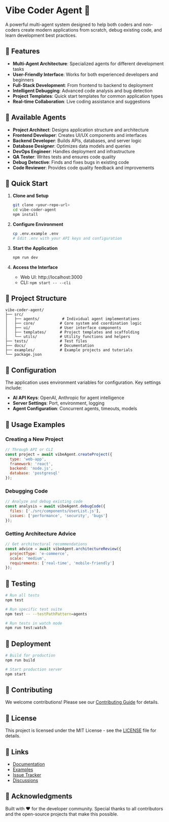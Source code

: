 # Vibe Coder Agent 🚀

A powerful multi-agent system designed to help both coders and non-coders create modern applications from scratch, debug existing code, and learn development best practices.

## 🌟 Features

- **Multi-Agent Architecture**: Specialized agents for different development tasks
- **User-Friendly Interface**: Works for both experienced developers and beginners
- **Full-Stack Development**: From frontend to backend to deployment
- **Intelligent Debugging**: Advanced code analysis and bug detection
- **Project Templates**: Quick start templates for common application types
- **Real-time Collaboration**: Live coding assistance and suggestions

## 🤖 Available Agents

- **Project Architect**: Designs application structure and architecture
- **Frontend Developer**: Creates UI/UX components and interfaces
- **Backend Developer**: Builds APIs, databases, and server logic
- **Database Designer**: Optimizes data models and queries
- **DevOps Engineer**: Handles deployment and infrastructure
- **QA Tester**: Writes tests and ensures code quality
- **Debug Detective**: Finds and fixes bugs in existing code
- **Code Reviewer**: Provides code quality feedback and improvements

## 🚀 Quick Start

1. **Clone and Setup**
   ```bash
   git clone <your-repo-url>
   cd vibe-coder-agent
   npm install
   ```

2. **Configure Environment**
   ```bash
   cp .env.example .env
   # Edit .env with your API keys and configuration
   ```

3. **Start the Application**
   ```bash
   npm run dev
   ```

4. **Access the Interface**
   - Web UI: http://localhost:3000
   - CLI: `npm start -- --cli`

## 📁 Project Structure

```
vibe-coder-agent/
├── src/
│   ├── agents/          # Individual agent implementations
│   ├── core/           # Core system and coordination logic
│   ├── ui/             # User interface components
│   ├── templates/      # Project templates and scaffolding
│   └── utils/          # Utility functions and helpers
├── tests/              # Test files
├── docs/               # Documentation
├── examples/           # Example projects and tutorials
└── package.json
```

## 🔧 Configuration

The application uses environment variables for configuration. Key settings include:

- **AI API Keys**: OpenAI, Anthropic for agent intelligence
- **Server Settings**: Port, environment, logging
- **Agent Configuration**: Concurrent agents, timeouts, models

## 🎯 Usage Examples

### Creating a New Project
```javascript
// Through API or CLI
const project = await vibeAgent.createProject({
  type: 'web-app',
  framework: 'react',
  backend: 'node.js',
  database: 'postgresql'
});
```

### Debugging Code
```javascript
// Analyze and debug existing code
const analysis = await vibeAgent.debugCode({
  files: ['./src/components/UserList.js'],
  issues: ['performance', 'security', 'bugs']
});
```

### Getting Architecture Advice
```javascript
// Get architectural recommendations
const advice = await vibeAgent.architectureReview({
  projectType: 'e-commerce',
  scale: 'medium',
  requirements: ['real-time', 'mobile-friendly']
});
```

## 🧪 Testing

```bash
# Run all tests
npm test

# Run specific test suite
npm test -- --testPathPattern=agents

# Run tests in watch mode
npm run test:watch
```

## 🚀 Deployment

```bash
# Build for production
npm run build

# Start production server
npm start
```

## 🤝 Contributing

We welcome contributions! Please see our [Contributing Guide](CONTRIBUTING.md) for details.

## 📄 License

This project is licensed under the MIT License - see the [LICENSE](LICENSE) file for details.

## 🔗 Links

- [Documentation](./docs/)
- [Examples](./examples/)
- [Issue Tracker](https://github.com/your-repo/issues)
- [Discussions](https://github.com/your-repo/discussions)

## 🙏 Acknowledgments

Built with ❤️ for the developer community. Special thanks to all contributors and the open-source projects that make this possible.
